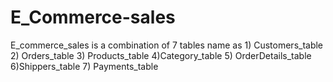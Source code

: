 # E_Commerce-sales
E_commerce_sales is a combination of 7 tables name as 1) Customers_table 2) Orders_table 3) Products_table 4)Category_table 5) OrderDetails_table 6)Shippers_table 7) Payments_table

